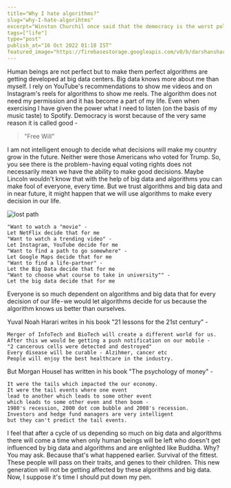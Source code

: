 ```yaml
---
title="Why I hate algorithms?"
slug="why-I-hate-algorihtms"
excerpt="Winston Churchil once said that the democracy is the worst political system"
tags=["life"]
type="post"
publish_at="16 Oct 2022 01:18 IST"
featured_image="https://firebasestorage.googleapis.com/v0/b/darshansharma-ur.appspot.com/o/images%2FScreenshot%202022-10-17%20at%201.07.58%20PM.png?alt=media&token=063d8335-e8f3-4ea7-8404-d31a00b9e80b"
---
```



Human beings are not perfect but to make them perfect algorithms are getting developed at big data centers. Big data knows more about me than myself. 
I rely on YouTube's recommendations to show me videos and on Instagram's reels for algorithms to show me reels. The algorithm does not need my permission and it has become a part of my life. Even when exercising I have given the power what I need to listen (on the basis of my music taste) to Spotify.
Democracy is worst because of the very same reason it is called good -

> "Free Will"

I am not intelligent enough to decide what decisions will make my country grow in the future. Neither were those Americans who voted for Trump. So, you see there is the problem - having equal voting rights does not necessarily mean we have the ability to make good decisions. Maybe Lincoln wouldn't know that with the help of big data and algorithms you can make fool of everyone, every time.
But we trust algorithms and big data and in near future, it might happen that we will use algorithms to make every decision in our life.

![lost path](https://firebasestorage.googleapis.com/v0/b/darshansharma-ur.appspot.com/o/images%2FScreenshot%202022-10-17%20at%201.07.58%20PM.png?alt=media&token=063d8335-e8f3-4ea7-8404-d31a00b9e80b)

```
"Want to watch a "movie" - 
Let NetFlix decide that for me
"Want to watch a trending video" - 
Let Instagram, YouTube decide for me
"Want to find a path to go somewhere" - 
Let Google Maps decide that for me
"Want to find a life-partner" - 
Let the Big Data decide that for me
"Want to choose what course to take in university"" -  
Let the big data decide that for me
```

Everyone is so much dependent on algorithms and big data that for every decision of our life - we would let algorithms decide for us because the algorithm knows us better than ourselves.

Yuval Noah Harari writes in his book "21 lessons for the 21st century" -

```
Merger of InfoTech and BioTech will create a different world for us. 
After this we would be getting a push notification on our mobile - 
"2 cancerous cells were detected and destroyed"
Every disease will be curable - Alzihmer, cancer etc
People will enjoy the best healthcare in the industry.
```

But Morgan Housel has written in his book "The psychology of money" -

```
It were the tails which impacted the our economy. 
It were the tail events where one event 
lead to another which leads to some other event 
which leads to some other even and then boom - 
1980's recession, 2000 dot com bubble and 2008's recession. 
Investors and hedge fund managers are very intelligent 
but they can't predict the tail events.
```

I feel that after a cycle of us depending so much on big data and algorithms there will come a time when only human beings will be left who doesn't get influenced by big data and algorithms and are enlighted like Buddha. Why? You may ask. Because that's what happened earlier. Survival of the fittest. These people will pass on their traits, and genes to their children. This new generation will not be getting affected by these algorithms and big data.
Now, I suppose it's time I should put down my pen.